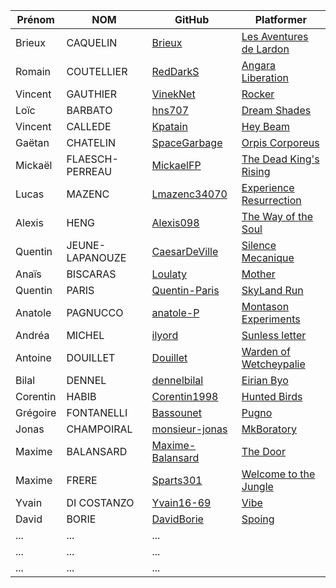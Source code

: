 | Prénom              | NOM              | GitHub                                                        | Platformer                                        |
| ------------------- |----------------  | ------------------------------------------------------------- | --------------------------------------------------------- |
| Brieux              | CAQUELIN         | [Brieux](https://github.com/Brieux)                           | [Les Aventures de Lardon](https://brieux.github.io/plate-formmeur/index.html) |
| Romain              | COUTELLIER       | [RedDarkS](https://github.com/RedDarkS)                       | [Angara Liberation](https://RedDarkS.github.io/platformer/) |
| Vincent             | GAUTHIER         | [VinekNet](https://github.com/VinekNet)                       | [Rocker](https://vineknet.github.io/rocker/) |
| Loïc                | BARBATO          | [hns707](https://github.com/hns707)                           | [Dream Shades](https://hns707.github.io/platformer_v3/) |
| Vincent             | CALLEDE          | [Kpatain](https://github.com/Kpatain)                         | [Hey Beam](https://kpatain.github.io/TiledPlatformer/) |
| Gaëtan              | CHATELIN         | [SpaceGarbage](https://github.com/SpaceGarbage)               | [Orpis Corporeus](https://spacegarbage.github.io/PlatformerV1/) |
| Mickaël             | FLAESCH-PERREAU  | [MickaelFP](https://github.com/MickaelFP)                     | [The Dead King's Rising](https://mickaelfp.github.io/ProjetSemestriel2_Platformer_TheDeadKing-sRising/) |
| Lucas               | MAZENC           | [Lmazenc34070](https://github.com/Lmazenc34070)               | [Experience Resurrection](https://lmazenc34070.github.io/platformer2/) |
| Alexis              | HENG             | [Alexis098](https://github.com/Alexis098)                     | [The Way of the Soul](https://alexis098.github.io/Platformer_S2/) |
| Quentin             | JEUNE-LAPANOUZE  | [CaesarDeVille](https://github.com/CaesarDeVille)             | [Silence Mecanique](https://caesardeville.github.io/Platformer/) |
| Anaïs               | BISCARAS         | [Loulaty](https://github.com/Loulaty)                         | [Mother](https://loulaty.github.io/platformer2/platformer-main/) |
| Quentin             | PARIS            | [Quentin-Paris](https://github.com/Quentin-Paris)             | [SkyLand Run](https://quentin-paris.github.io/platformer/) |
| Anatole             | PAGNUCCO         | [anatole-P](https://github.com/anatole-P)                     | [Montason Experiments](https://anatole-p.github.io/PlatformerV2/) |
| Andréa              | MICHEL           | [ilyord](https://github.com/ilyord)                           | [Sunless letter](https://ilyord.github.io/Plateformer_Perso/) |
| Antoine             | DOUILLET         | [Douillet](https://github.com/Douillet)                       | [Warden of Wetcheypalie](https://douillet.github.io/platformer-main/) |
| Bilal               | DENNEL           | [dennelbilal](https://github.com/dennelbilal)                 | [Eirian Byo](https://dennelbilal.github.io/Platformer/) |
| Corentin            | HABIB            | [Corentin1998](https://github.com/Corentin1998)               | [Hunted Birds](https://corentin1998.github.io/PlatformerSemestre/) |
| Grégoire            | FONTANELLI       | [Bassounet](https://github.com/Bassounet)                     | [Pugno](https://bassounet.github.io/pugno/) |
| Jonas               | CHAMPOIRAL       | [monsieur-jonas](https://github.com/monsieur-jonas)           | [MkBoratory](https://monsieur-jonas.github.io/Platformer/) |
| Maxime              | BALANSARD        | [Maxime-Balansard](https://github.com/Maxime-Balansard)       | [The Door](https://maxime-balansard.github.io/Alpha01/) |
| Maxime              | FRERE            | [Sparts301](https://github.com/Sparts301)                     | [Welcome to the Jungle](https://sparts301.github.io/Platformer/) |
| Yvain               | DI COSTANZO      | [Yvain16-69](https://github.com/Yvain16-69)                   | [Vibe](https://yvain16-69.github.io/Platformer-2/) |
| David               | BORIE            | [DavidBorie](https://github.com/DavidBorie)                   | [Spoing](https://DavidBorie.github.io/Platformer/) |
| ...       | ...         |   ... |
| ...       | ...         |   ... |
| ...       | ...         |   ... |
